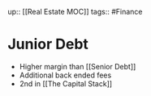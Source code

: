 up:: [[Real Estate MOC]]
tags:: #Finance 
# Junior Debt
- Higher margin than [[Senior Debt]]
- Additional back ended fees
- 2nd in [[The Capital Stack]]
